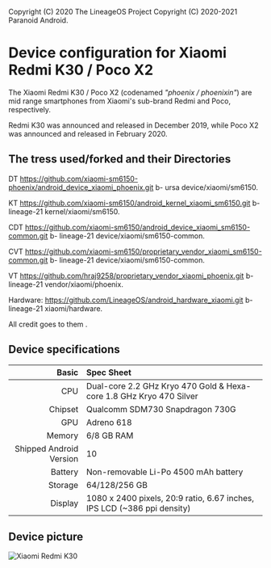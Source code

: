 Copyright (C) 2020 The LineageOS Project
Copyright (C) 2020-2021 Paranoid Android.

Device configuration for Xiaomi Redmi K30 / Poco X2
=========================================

The Xiaomi Redmi K30 / Poco X2 (codenamed _"phoenix / phoenixin"_) are mid range smartphones from Xiaomi's sub-brand Redmi and Poco, respectively.

Redmi K30 was announced and released in December 2019, while Poco X2 was announced and released in February 2020.

## The tress used/forked and their Directories 

DT https://github.com/xiaomi-sm6150-phoenix/android_device_xiaomi_phoenix.git b- ursa device/xiaomi/sm6150.

KT https://github.com/xiaomi-sm6150/android_kernel_xiaomi_sm6150.git b- lineage-21 kernel/xiaomi/sm6150.

CDT https://github.com/xiaomi-sm6150/android_device_xiaomi_sm6150-common.git b- lineage-21 device/xiaomi/sm6150-common.

CVT https://github.com/xiaomi-sm6150/proprietary_vendor_xiaomi_sm6150-common.git b- lineage-21 device/xiaomi/sm6150-common.

VT https://github.com/hraj9258/proprietary_vendor_xiaomi_phoenix.git b- lineage-21 vendor/xiaomi/phoenix.

Hardware: https://github.com/LineageOS/android_hardware_xiaomi.git b- lineage-21 xiaomi/hardware.

All credit goes to them .

## Device specifications

Basic   | Spec Sheet
-------:|:-------------------------
CPU     | Dual-core 2.2 GHz Kryo 470 Gold & Hexa-core 1.8 GHz Kryo 470 Silver
Chipset | Qualcomm SDM730 Snapdragon 730G
GPU     | Adreno 618
Memory  | 6/8 GB RAM
Shipped Android Version | 10
Battery | Non-removable Li-Po 4500 mAh battery
Storage | 64/128/256 GB
Display | 1080 x 2400 pixels, 20:9 ratio, 6.67 inches, IPS LCD (~386 ppi density)

## Device picture

![Xiaomi Redmi K30](https://xiaomi-mi.com/uploads/CatalogueImage/redmi-k30%20(10)_17912_1577645087.jpg "Xiaomi Redmi K30 in blue")


